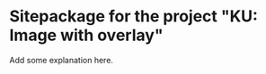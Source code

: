 Sitepackage for the project "KU: Image with overlay"
==============================================================

Add some explanation here.
